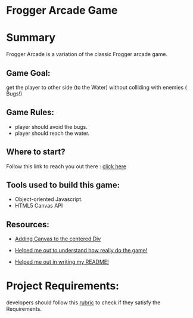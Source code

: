 Frogger Arcade Game
===============================
# Summary

Frogger Arcade is a variation of the classic Frogger arcade game.

## Game Goal:
get the player to other side (to the Water) without colliding with enemies ( Bugs!)

## Game Rules:
- player should avoid the bugs.
- player should reach the water.

## Where to start?
Follow this link to reach you out there : [click here](http://htmlpreview.github.io/?https://github.com/iMishaDev/arcade-game/blob/master/index.html)

## Tools used to build this game:
- Object-oriented Javascript.
- HTML5 Canvas API

## Resources:
- [Adding Canvas to the centered Div](https://stackoverflow.com/questions/11816431/how-to-add-a-html5-canvas-within-a-div)

- [ Helped me out to understand how really do the game!](http://htmlpreview.github.io/?https://github.com/rakan210/Udacity/blob/master/Udacity/Project%234%20ArcadeGame/index.html)

- [Helped me out in writing my README!](https://github.com/alexsales/frontend-nanodegree-frogger-arcade-game)

# Project Requirements:
developers should follow this
 [rubric](https://review.udacity.com/#!/projects/2696458597/rubric) to check if they satisfy the Requirements.
